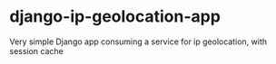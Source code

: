 # django-ip-geolocation-app
Very simple Django app consuming a service for ip geolocation, with session cache